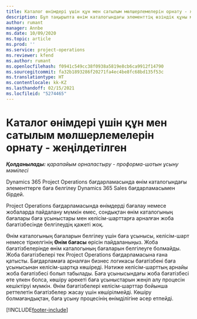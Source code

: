 ```yaml
---
title: Каталог өнімдері үшін құн мен сатылым мөлшерлемелерін орнату - жеңілдетілген
description: Бұл тақырыпта өнім каталогындағы элементтің өзіндік құны мен сатылым мөлшерлерін орнату әдісі туралы ақпарат берілген.
author: rumant
manager: Annbe
ms.date: 10/09/2020
ms.topic: article
ms.prod: ''
ms.service: project-operations
ms.reviewer: kfend
ms.author: rumant
ms.openlocfilehash: f0941c549cc38f0938a5819e8cb6ca9912f14790
ms.sourcegitcommit: fa32b1893286f20271fa4ec4be8fc68bd135f53c
ms.translationtype: HT
ms.contentlocale: kk-KZ
ms.lasthandoff: 02/15/2021
ms.locfileid: "5274465"
---
```

# <a name="set-up-cost-and-sales-rates-for-catalog-products---lite"></a>Каталог өнімдері үшін құн мен сатылым мөлшерлемелерін орнату - жеңілдетілген

_**Қолданылады:** қарапайым орналастыру - проформа-шотын ұсыну мәмілесі_


Dynamics 365 Project Operations бағдарламасында өнім каталогындағы элементтерге баға белгілеу Dynamics 365 Sales бағдарламасымен бірдей.

Project Operations бағдарламасында өнімдерді бағалау немесе жобаларда пайдалану мүмкін емес, сондықтан өнім каталогының бағалары баға ұсыныстары мен келісім-шарттарға арналған жоба бағатізбесінде белгілеудің қажеті жоқ.

Өнім каталогының бағаларын белгілеу үшін баға ұсынысы, келісім-шарт немесе тіркелгінің **Өнім бағасы** өрісін пайдаланыңыз. Жоба бағатізбелерінде өнім каталогының бағаларын белгілеуге болмайды. Жоба бағатізбелері тек Project Operations бағдарламасына ғана қатысты. Бағдарламаға арналған бизнес логикасы бағатізбені баға ұсынысынан келісім-шартқа көшіреді. Нәтиже келісім-шарттың арнайы жоба бағатізбесі болып табылады. Баға ұсынысындағы жоба бағатізбесі өте үлкен болса, көшіру әрекеті баға ұсыныстарын жеңіп алу процесін кешіктіруі мүмкін. Өнім бағатізбелері келісім-шарттар бойынша реттелетін бағатізбелер жасау үшін көшірілмейді. Көшіру болмағандықтан, баға ұсыну процесінің өнімділігіне әсер етпейді.


[!INCLUDE[footer-include](../../includes/footer-banner.md)]
